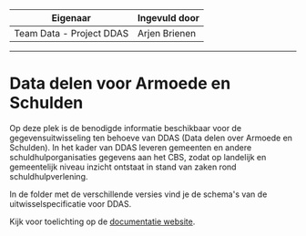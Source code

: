 | Eigenaar | Ingevuld door |
| --- | --- |
| Team Data - Project DDAS | Arjen Brienen |
<hr/>

# Data delen voor Armoede en Schulden

Op deze plek is de benodigde informatie beschikbaar voor de gegevensuitwisseling ten behoeve van DDAS (Data delen over Armoede en Schulden). In het kader van DDAS leveren gemeenten en andere schuldhulporganisaties gegevens aan het CBS, zodat op landelijk en gemeentelijk niveau inzicht ontstaat in stand van zaken rond schuldhulpverlening.  

In de folder met de verschillende versies vind je de schema's van de uitwisselspecificatie voor DDAS.  

Kijk voor toelichting op de [documentatie website](https://vng-realisatie.github.io/ddas).
